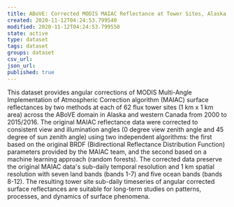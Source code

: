 ```yaml
---
title: ABoVE: Corrected MODIS MAIAC Reflectance at Tower Sites, Alaska and Canada, 2000-2016
created: 2020-11-12T04:24:53.799540
modified: 2020-11-12T04:24:53.799550
state: active
type: dataset
tags: dataset
groups: dataset
csv_url: 
json_url: 
published: true
---
```

This dataset provides angular corrections of MODIS Multi-Angle Implementation of Atmospheric Correction algorithm (MAIAC) surface reflectances by two methods at each of 62 flux tower sites (1 km x 1 km area) across the ABoVE domain in Alaska and western Canada from 2000 to 2015/2016. The original MAIAC reflectance data were corrected to consistent view and illumination angles (0 degree view zenith angle and 45 degree of sun zenith angle) using two independent algorithms: the first based on the original BRDF (Bidirectional Reflectance Distribution Function) parameters provided by the MAIAC team, and the second based on a machine learning approach (random forests). The corrected data preserve the original MAIAC data's sub-daily temporal resolution and 1 km spatial resolution with seven land bands (bands 1-7) and five ocean bands (bands 8-12). The resulting tower site sub-daily timeseries of angular corrected surface reflectances are suitable for long-term studies on patterns, processes, and dynamics of surface phenomena.
